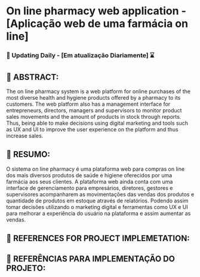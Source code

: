 # On line pharmacy web application - [Aplicação web de uma farmácia on line]

### :calendar: Updating Daily - [Em atualização Diariamente] :hourglass:<br>


 ## :page_with_curl: ABSTRACT:
The on line pharmacy system is a web platform for online purchases of the most diverse health and hygiene products offered by a pharmacy to its customers. The web platform also has a management interface for entrepreneurs, directors, managers and supervisors to monitor product sales movements and the amount of products in stock through reports. Thus, being able to make decisions using digital marketing and tools such as UX and UI to improve the user experience on the platform and thus increase sales.

 ## :page_with_curl: RESUMO:

O sistema on line pharmacy é uma plataforma web para compras on line dos mais diversos produtos de saúde e higiene oferecidos por uma farmácia aos seus clientes. A plataforma web ainda conta com uma interface de gerenciamento para empresários, diretores, gestores e supervisores acompanharem as movimentações das vendas dos produtos e quantidade de produtos em estoque através de relatórios. Podendo assim tomar decisões utilizando o marketing digital e ferramentas como UX e UI para melhorar a experiência do usuário na plataforma e assim aumentar as vendas.


## :pushpin: REFERENCES FOR PROJECT IMPLEMETATION:

## :pushpin: REFERÊNCIAS PARA IMPLEMENTAÇÃO DO PROJETO:
